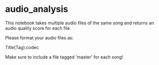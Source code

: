 # audio_analysis
This notebook takes multiple audio files of the same song and returns an audio quality score for each file.

Please format your audio files as:

Title(Tag).codec

Make sure to include a file tagged 'master' for each song!

